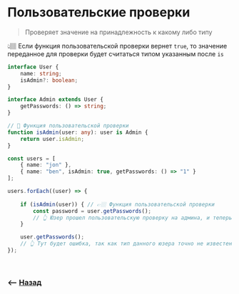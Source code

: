 # Пользовательские проверки
> Проверяет значение на принадлежность к какому либо типу

👆🏽 Если функция пользовательской проверки вернет `true`, то значение переданное для проверки будет считаться типом указанным после `is`   

```typescript
interface User {
    name: string;
    isAdmin?: boolean;
}

interface Admin extends User {
    getPasswords: () => string;
}

// 🎯 Функция пользовательской проверки
function isAdmin(user: any): user is Admin {
    return user.isAdmin;
}

const users = [
    { name: "jon" },
    { name: "ben", isAdmin: true, getPasswords: () => "1" }
];

users.forEach((user) => {
    
    if (isAdmin(user)) { // 👉🏼 Функция пользовательской проверки
        const password = user.getPasswords();
        // 👆 Юзер прошел пользовательскую проверку на админа, и теперь его тип это Admin 
    }

    user.getPasswords();
    // 👆 Тут будет ошибка, так как тип данного юзера точно не известен
});
```

<br>

### ⟵ **<a href="../../readme.md">Назад</a>**